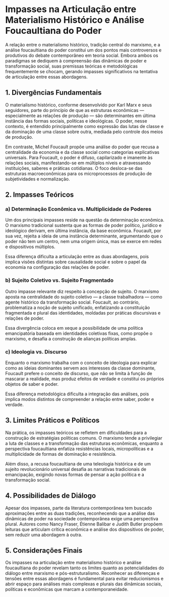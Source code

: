 # Impasses na Articulação entre Materialismo Histórico e Análise Foucaultiana do Poder

A relação entre o materialismo histórico, tradição central do marxismo, e a análise foucaultiana do poder constitui um dos pontos mais controversos e produtivos do debate contemporâneo em teoria social. Embora ambos os paradigmas se dediquem à compreensão das dinâmicas de poder e transformação social, suas premissas teóricas e metodológicas frequentemente se chocam, gerando impasses significativos na tentativa de articulação entre essas abordagens.

## 1. Divergências Fundamentais

O materialismo histórico, conforme desenvolvido por Karl Marx e seus seguidores, parte do princípio de que as estruturas econômicas — especialmente as relações de produção — são determinantes em última instância das formas sociais, políticas e ideológicas. O poder, nesse contexto, é entendido principalmente como expressão das lutas de classe e da dominação de uma classe sobre outra, mediada pelo controle dos meios de produção.

Em contraste, Michel Foucault propõe uma análise do poder que recusa a centralidade da economia e da classe social como categorias explicativas universais. Para Foucault, o poder é difuso, capilarizado e imanente às relações sociais, manifestando-se em múltiplos níveis e atravessando instituições, saberes e práticas cotidianas. O foco desloca-se das estruturas macroeconômicas para os microprocessos de produção de subjetividades e normalização.

## 2. Impasses Teóricos

### a) Determinação Econômica vs. Multiplicidade de Poderes

Um dos principais impasses reside na questão da determinação econômica. O marxismo tradicional sustenta que as formas de poder político, jurídico e ideológico derivam, em última instância, da base econômica. Foucault, por sua vez, rejeita a ideia de uma instância determinante, argumentando que o poder não tem um centro, nem uma origem única, mas se exerce em redes e dispositivos múltiplos.

Essa diferença dificulta a articulação entre as duas abordagens, pois implica visões distintas sobre causalidade social e sobre o papel da economia na configuração das relações de poder.

### b) Sujeito Coletivo vs. Sujeito Fragmentado

Outro impasse relevante diz respeito à concepção de sujeito. O marxismo aposta na centralidade do sujeito coletivo — a classe trabalhadora — como agente histórico da transformação social. Foucault, ao contrário, problematiza a noção de sujeito unificado, enfatizando a constituição fragmentada e plural das identidades, moldadas por práticas discursivas e relações de poder.

Essa divergência coloca em xeque a possibilidade de uma política emancipatória baseada em identidades coletivas fixas, como propõe o marxismo, e desafia a construção de alianças políticas amplas.

### c) Ideologia vs. Discurso

Enquanto o marxismo trabalha com o conceito de ideologia para explicar como as ideias dominantes servem aos interesses da classe dominante, Foucault prefere o conceito de discurso, que não se limita à função de mascarar a realidade, mas produz efeitos de verdade e constitui os próprios objetos de saber e poder.

Essa diferença metodológica dificulta a integração das análises, pois implica modos distintos de compreender a relação entre saber, poder e verdade.

## 3. Limites Práticos e Políticos

Na prática, os impasses teóricos se refletem em dificuldades para a construção de estratégias políticas comuns. O marxismo tende a privilegiar a luta de classes e a transformação das estruturas econômicas, enquanto a perspectiva foucaultiana enfatiza resistências locais, micropolíticas e a multiplicidade de formas de dominação e resistência.

Além disso, a recusa foucaultiana de uma teleologia histórica e de um sujeito revolucionário universal desafia as narrativas tradicionais de emancipação, exigindo novas formas de pensar a ação política e a transformação social.

## 4. Possibilidades de Diálogo

Apesar dos impasses, parte da literatura contemporânea tem buscado aproximações entre as duas tradições, reconhecendo que a análise das dinâmicas de poder na sociedade contemporânea exige uma perspectiva plural. Autores como Nancy Fraser, Étienne Balibar e Judith Butler propõem leituras que articulam crítica econômica e análise dos dispositivos de poder, sem reduzir uma abordagem à outra.

## 5. Considerações Finais

Os impasses na articulação entre materialismo histórico e análise foucaultiana do poder revelam tanto os limites quanto as potencialidades do diálogo entre marxismo e pós-estruturalismo. Reconhecer as diferenças e tensões entre essas abordagens é fundamental para evitar reducionismos e abrir espaço para análises mais complexas e plurais das dinâmicas sociais, políticas e econômicas que marcam a contemporaneidade.